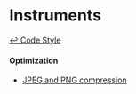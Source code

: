 Instruments
==

[↩ Code Style](./README.md#code-style)

#### Optimization

 * [JPEG and PNG compression](https://tinyjpg.com/)
